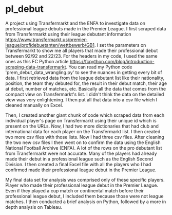 # pl_debut

A project using Transfermarkt and the ENFA to investigate data on professional league debuts made in the Premier League.
I first scraped data from Transfermarkt using their league debutant information https://www.transfermarkt.us/premier-league/profidebuetanten/wettbewerb/GB1.
I set the parameters on Transfermarkt to show me all players that made their professional debut between 92/92 and 22/23.
For the headers in my code, I used the same ones as this FC Python article https://fcpython.com/blog/introduction-scraping-data-transfermarkt.
You can read my Python code 'prem_debut_data_wrangling.py' to see the nuances in getting every bit of data.
I first retrieved data from the league debutant list like their nationality, position, the team they debuted for, the result in their debut match, their age at debut, number of matches, etc. Basically all the data that comes from the compact view on Transfermarkt's list. I didn't think the data on the detailed view was very enlightening.
I then put all that data into a csv file which I cleaned manually on Excel.

Then, I created another giant chunk of code which scraped data from each individual player's page on Transfermarkt using their unique id which is present on the URLs.
Now, I had two more dictionaries that had club and international data for each player on the Transfermarkt list.
I then created two more csv files with those lists.
Now I had three csv files.
After cleaning the two new csv files I then went on to confirm the data using the English National Football Archive (ENFA).
A lot of the rows on the pro debutant list from Transfermarkt were not accurate. Many of the players had already made their debut in a professional league such as the English Second Division.
I then created a final Excel file with all the players who I had confirmed made their professional league debut in the Premier League.

My final data set for analysis was comprised only of these specific players. Player who made their professional league debut in the Premier League. Even if they played a cup match or continental match before their professional league debut, I included them because those were not league matches.
I then conducted a brief analysis on Python, followed by a more in depth analysis on Tableau.
